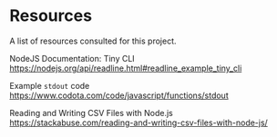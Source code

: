# Resources

A list of resources consulted for this project. 

NodeJS Documentation: Tiny CLI
https://nodejs.org/api/readline.html#readline_example_tiny_cli

Example `stdout` code
https://www.codota.com/code/javascript/functions/stdout

Reading and Writing CSV Files with Node.js
https://stackabuse.com/reading-and-writing-csv-files-with-node-js/